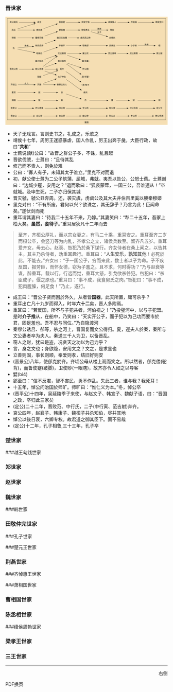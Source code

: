 ### 晋世家

![](pict/jinguo.svg)

- 天子无戏言。言则史书之，礼成之，乐歌之
- 靖侯十七年，周厉王迷惑暴虐，国人作乱，厉王出奔于彘，大臣行政，故曰“**共和**”
- 士蔿说(献)公曰：“故晋之群公子多，不诛，乱且起
- 晋欲伐虢，士蔿曰：“且待其乱
- 修己而不责人，则免於难
- 公曰：“寡人有子，未知其太子谁立。”里克不对而退
- 初，献公使士蔿为二公子筑蒲、屈城，弗就。夷吾以告公，公怒士蔿。士蔿谢曰：“边城少寇，安用之？”退而歌曰：“狐裘蒙茸，一国三公，吾谁適从！”卒就城。及申生死，二子亦归保其城
- 晋灭虢，虢公丑奔周。还，袭灭虞，虏虞公及其大夫井伯百里奚以媵秦穆姬
- 里克对曰：“不有所废，君何以兴？欲诛之，其无辞乎？乃言为此！臣闻命矣。”遂伏剑而死
- 重耳谓其妻曰：“待我二十五年不来，乃嫁。”其妻笑曰：“犁二十五年，吾冢上柏大矣。**虽然，妾待子**。”重耳居狄凡十二年而去

>至齐，齐桓公厚礼，而以宗女妻之，有马二十乘，重耳安之。重耳至齐二岁而桓公卒，会竖刀等为内乱，齐孝公之立，诸侯兵数至。留齐凡五岁。重耳爱齐女，毋去心。赵衰、咎犯乃於桑下谋行。齐女侍者在桑上闻之，以告其主。其主乃杀侍者，劝重耳趣行。重耳曰：“**人生安乐，孰知其他**！必死於此，不能去。”齐女曰：“子一国公子，穷而来此，数士者以子为命。子不疾反国，报劳臣，而怀女德，窃为子羞之。且不求，何时得功？”乃与赵衰等谋，醉重耳，载以行。行远而觉，重耳大怒，引戈欲杀咎犯。咎犯曰：“杀臣成子，偃之原也。”重耳曰：“事不成，我食舅氏之肉。”咎犯曰：“事不成，犯肉腥臊，何足食！”乃止，遂行。

- 成王曰：“晋公子贤而困於外久，从者皆**国器**，此天所置，庸可杀乎？
- 重耳出亡凡十九岁而得入，时年**六十二**矣，晋人多附焉。
- 重耳曰：“若反国，所不与子犯共者，河伯视之！”乃投璧河中，以与子犯盟。是时**介子推**从，在船中，乃笑曰：“天实开公子，而子犯以为己功而要市於君，固足羞也。吾不忍与同位。”乃自隐渡河
- 秦缪公诱吕、郤等，杀之河上，晋国复而文公得归。夏，迎夫人於秦，秦所与文公妻者卒为夫人。秦送三千人为卫，以备晋乱。
- 窃人之财，犹曰是盗，况贪天之功以为己力乎？
- 言，身之文也；身欲隐，安用文之？文之，是求显也
- 立善则固，事长则顺，奉爱则孝，结旧好则安
- (晋景公)八年，使郤克於齐。齐顷公母从楼上观而笑之。所以然者，郤克偻(驼背)，而鲁使蹇(跛脚)，卫使眇(一眼瞎)，故齐亦令人如之以导客
- 嬖(bi4)
- 郤至曰：“信不反君，智不害民，勇不作乱。失此三者，谁与我？我死耳！
- 十五年，悼公问治国於师旷。师旷曰：“惟仁义为本。”冬，悼公卒
- (晋平公)十四年，吴延陵季子来使，与赵文子、韩宣子、魏献子语，曰：“晋国之政，卒归此三家矣
- (定公)二十二年，晋败范、中行氏，二子(中行寅、范吉射)奔齐。
- 哀公四年，赵襄子、韩康子、魏桓子共杀知伯，尽并其地
- 悼公以後日衰，六卿专权。故君道之御其臣下。固不易哉
- (定公)十二年，孔子相鲁,三十三年，孔子卒


### 楚世家


###越王勾践世家


### 郑世家


### 赵世家

### 魏世家


###韩世家


### 田敬仲完世家

###孔子世家


###楚元王世家


### 荆燕世家

###齐悼惠王世家


###萧相国世家


### 曹相国世家

### 陈丞相世家


###绛侯周勃世家


### 梁孝王世家

### 三王世家








---



<p style="text-align:right"> 右侧 </p>

<div STYLE="page-break-after: always;">PDF换页</div>